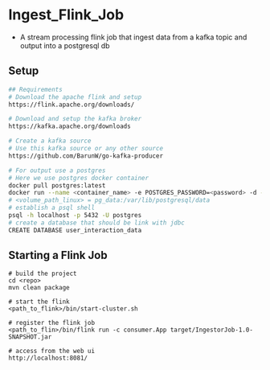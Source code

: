# Ingest_Flink_Job 
* A stream processing flink job that ingest data from a kafka topic and output into a postgresql db  

## Setup
```bash
## Requirements
# Download the apache flink and setup 
https://flink.apache.org/downloads/

# Download and setup the kafka broker 
https://kafka.apache.org/downloads

# Create a kafka source 
# Use this kafka source or any other source 
https://github.com/BarunW/go-kafka-producer

# For output use a postgres 
# Here we use postgres docker container
docker pull postgres:latest
docker run --name <container_name> -e POSTGRES_PASSWORD=<password> -d -p 5432:5432 -v <volume_path> postgres
# <volume_path_linux> = pg_data:/var/lib/postgresql/data
# establish a psql shell
psql -h localhost -p 5432 -U postgres 
# create a database that should be link with jdbc
CREATE DATABASE user_interaction_data 
```
## Starting a Flink Job
```
# build the project
cd <repo>
mvn clean package

# start the flink 
<path_to_flink>/bin/start-cluster.sh

# register the flink job 
<path_to_flin>/bin/flink run -c consumer.App target/IngestorJob-1.0-SNAPSHOT.jar

# access from the web ui 
http://localhost:8081/
```
